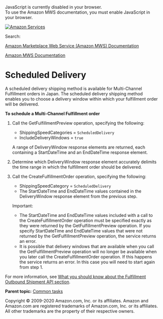 <div id="MWSDX_noscript">

JavaScript is currently disabled in your browser.  
To use the Amazon MWS documentation, you must enable JavaScript in your
browser.

</div>

<div id="MWSDX_divtop">

[![Amazon
Services](https://images-na.ssl-images-amazon.com/images/G/08/mwsportal/fr_FR/amazonservices.gif "Amazon Services")](http://services.amazon.fr)

<div id="MWSDX_search">

<span id="MWSDX_searchlbl">Search:</span>

</div>

  
<span id="MWSDX_titlebar">[Amazon Marketplace Web Service (Amazon MWS)
Documentation](https://developer.amazonservices.fr/gp/mws/docs.html)</span>

</div>

<div id="MWSDX_divbottom">

<div id="MWSDX_divleft">

<div id="MWSDX_toc">

</div>

</div>

<div id="MWSDX_divright">

<div id="MWSDX_content">

<span id="MWSDX_breadcrumbs">[Amazon MWS
Documentation](https://developer.amazonservices.fr/gp/mws/docs.html)</span>

Scheduled Delivery
==================

<div class="body conbody">

A scheduled delivery shipping method is available for <span
class="ph">Multi-Channel Fulfillment</span> orders in Japan. The
scheduled delivery shipping method enables you to choose a delivery
window within which your fulfillment order will be delivered.

**To schedule a <span class="ph">Multi-Channel Fulfillment</span>
order**

1.  Call the <span class="keyword apiname">GetFulfillmentPreview</span>
    operation, specifying the following:

    -   <span class="keyword parmname">ShippingSpeedCategories</span> =
        `ScheduledDelivery`
    -   <span class="keyword parmname">IncludeDeliveryWindows</span> =
        `true`

    A range of <span class="keyword parmname">DeliveryWindow</span>
    response elements are returned, each containing a <span
    class="keyword parmname">StartDateTime</span> and an <span
    class="keyword parmname">EndDateTime</span> response element.

2.  Determine which <span class="keyword parmname">DeliveryWindow</span>
    response element accurately delimits the time range in which the
    fulfillment order should be delivered.

3.  Call the <span class="keyword apiname">CreateFulfillmentOrder</span>
    operation, specifying the following:
    -   <span class="keyword parmname">ShippingSpeedCategory</span> =
        `ScheduledDelivery`
    -   The <span class="keyword parmname">StartDateTime</span> and
        <span class="keyword parmname">EndDateTime</span> values
        contained in the <span
        class="keyword parmname">DeliveryWindow</span> response element
        from the previous step.

    <div class="note important">

    <span class="importanttitle">Important:</span>
    -   The <span class="keyword parmname">StartDateTime</span> and
        <span class="keyword parmname">EndDateTime</span> values
        included with a call to the <span
        class="keyword apiname">CreateFulfillmentOrder</span> operation
        must be specified exactly as they were returned by the <span
        class="keyword apiname">GetFulfillmentPreview</span> operation.
        If you specify <span
        class="keyword parmname">StartDateTime</span> and <span
        class="keyword parmname">EndDateTime</span> values that were not
        returned by the <span
        class="keyword apiname">GetFulfillmentPreview</span> operation,
        the service returns an error.
    -   It is possible that delivery windows that are available when you
        call the <span
        class="keyword apiname">GetFulfillmentPreview</span> operation
        will no longer be available when you later call the <span
        class="keyword apiname">CreateFulfillmentOrder</span> operation.
        If this happens the service returns an error. In this case you
        will need to start again from step 1.

    </div>

For more information, see
<a href="../fba_outbound/FBAOutbound_Overview.md" class="xref">What you should know about the Fulfillment Outbound Shipment API section</a>.

</div>

<div class="related-links">

<div class="familylinks">

<div class="parentlink">

**Parent topic:**
<a href="../fba_guide/FBAGuide_CommonTasks.md" class="link">Common tasks</a>

</div>

</div>

</div>

<div id="MWSDX_footer">

Copyright © 2009-2020 Amazon.com, Inc. or its affiliates. Amazon and
Amazon.com are registered trademarks of Amazon.com, Inc. or its
affiliates. All other trademarks are the property of their respective
owners.

</div>

</div>

</div>

<div style="clear: both;">

</div>

</div>
